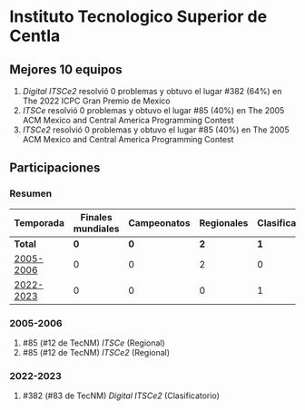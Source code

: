 ---
---

# Instituto Tecnologico Superior de Centla

## Mejores 10 equipos

1. _Digital ITSCe2_ resolvió 0 problemas y obtuvo el lugar #382 (64%) en The 2022 ICPC Gran Premio de Mexico
1. _ITSCe_ resolvió 0 problemas y obtuvo el lugar #85 (40%) en The 2005 ACM Mexico and Central America Programming Contest
1. _ITSCe2_ resolvió 0 problemas y obtuvo el lugar #85 (40%) en The 2005 ACM Mexico and Central America Programming Contest

## Participaciones

### Resumen

| Temporada | Finales mundiales | Campeonatos | Regionales | Clasificatorios | Equipos |
| --- | --- | --- | --- | --- | --- |
| **Total** | **0** | **0** | **2** | **1** | **3** |
| [2005-2006](#2005-2006) | 0 | 0 | 2 | 0 | 2 |
| [2022-2023](#2022-2023) | 0 | 0 | 0 | 1 | 1 |

### 2005-2006

1. #85 (#12 de TecNM) _ITSCe_ (Regional)
1. #85 (#12 de TecNM) _ITSCe2_ (Regional)

### 2022-2023

1. #382 (#83 de TecNM) _Digital ITSCe2_ (Clasificatorio)



